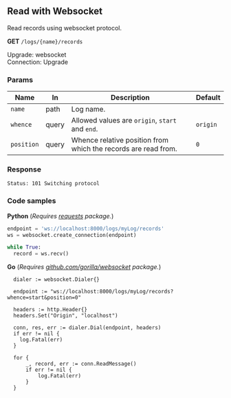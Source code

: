 Read with Websocket
-------------------

Read records using websocket protocol.

**GET** `/logs/{name}/records`

Upgrade: websocket  
Connection: Upgrade  

### Params 

| Name       	| In    	| Description                                                    	| Default  	|
|------------	|-------	|----------------------------------------------------------------	|----------	|
| `name`     	| path  	| Log name.                                                      	|          	|
| `whence`   	| query 	| Allowed values are `origin`, `start` and `end`.                	| `origin` 	|
| `position` 	| query 	| Whence relative position from which the records are read from. 	| `0`      	|

### Response 

```
Status: 101 Switching protocol
```

### Code samples

**Python** (_Requires [requests](https://pypi.org/project/requests/) package._)

```python
endpoint = 'ws://localhost:8000/logs/myLog/records'
ws = websocket.create_connection(endpoint)

while True:
  record = ws.recv()
```

**Go** (_Requires [github.com/gorilla/websocket](http://github.com/gorilla/websocket) package._)

```golang
  dialer := websocket.Dialer{}

  endpoint := "ws://localhost:8000/logs/myLog/records?whence=start&position=0"

  headers := http.Header{}
  headers.Set("Origin", "localhost")

  conn, res, err := dialer.Dial(endpoint, headers)
  if err != nil {
    log.Fatal(err)
  }

  for {
      _, record, err := conn.ReadMessage()
      if err != nil {
          log.Fatal(err)
      }
  }
```
